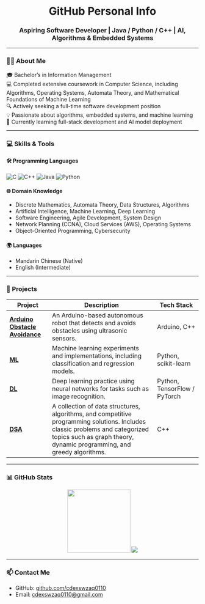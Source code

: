 <h1 align="center">GitHub Personal Info</h1> <h3 align="center">Aspiring Software Developer | Java / Python / C++ | AI, Algorithms & Embedded Systems</h3>

---

### 👨‍🎓 About Me

🎓 Bachelor’s in Information Management  
💻 Completed extensive coursework in Computer Science, including Algorithms, Operating Systems, Automata Theory, and Mathematical Foundations of Machine Learning  
🔍 Actively seeking a full-time software development position  
💡 Passionate about algorithms, embedded systems, and machine learning  
🌱 Currently learning full-stack development and AI model deployment  

---

### 💻 Skills & Tools

#### 🛠 Programming Languages
![C](https://img.shields.io/badge/C-00599C?style=flat&logo=c&logoColor=white)
![C++](https://img.shields.io/badge/C++-00599C?style=flat&logo=c%2B%2B&logoColor=white)
![Java](https://img.shields.io/badge/Java-ED8B00?style=flat&logo=java&logoColor=white)
![Python](https://img.shields.io/badge/Python-3776AB?style=flat&logo=python&logoColor=white)

#### 🌐 Domain Knowledge
- Discrete Mathematics, Automata Theory, Data Structures, Algorithms
- Artificial Intelligence, Machine Learning, Deep Learning
- Software Engineering, Agile Development, System Design
- Network Planning (CCNA), Cloud Services (AWS), Operating Systems
- Object-Oriented Programming, Cybersecurity

#### 🌍 Languages
- Mandarin Chinese (Native)
- English (Intermediate)

---

### 🚀 Projects

| Project | Description | Tech Stack |
|--------|-------------|------------|
| [**Arduino Obstacle Avoidance**](https://github.com/cdexswzaq0110/Arduino_obstacle_avoidance) | An Arduino-based autonomous robot that detects and avoids obstacles using ultrasonic sensors. | Arduino, C++ |
| [**ML**](https://github.com/cdexswzaq0110/ML) | Machine learning experiments and implementations, including classification and regression models. | Python, scikit-learn |
| [**DL**](https://github.com/cdexswzaq0110/DL) | Deep learning practice using neural networks for tasks such as image recognition. | Python, TensorFlow / PyTorch |
| [**DSA**](https://github.com/cdexswzaq0110/DSA) | A collection of data structures, algorithms, and competitive programming solutions. Includes classic problems and categorized topics such as graph theory, dynamic programming, and greedy algorithms. | C++ |

---

### 📊 GitHub Stats

<p align="center">
  <img src="https://github-readme-stats.vercel.app/api?username=cdexswzaq0110&show_icons=true&theme=tokyonight" height="165">
  <img src="https://github-readme-stats.vercel.app/api/top-langs/?username=cdexswzaq0110&layout=compact&theme=tokyonight">
</p>


---

### 📫 Contact Me

- GitHub: [github.com/cdexswzaq0110](https://github.com/cdexswzaq0110)  
- Email: cdexswzaq0110@gmail.com
